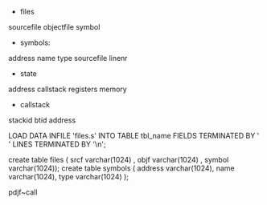 - files

sourcefile objectfile symbol	

- symbols:

address name type sourcefile linenr


- state

address callstack registers memory
 
- callstack

stackid btid address


LOAD DATA INFILE 'files.s' INTO TABLE tbl_name
  FIELDS TERMINATED BY ' '
  LINES TERMINATED BY '\n';

create table files ( srcf varchar(1024) , objf  varchar(1024) , symbol varchar(1024));
create table symbols ( address varchar(1024), name varchar(1024), type varchar(1024) );


pdjf~call

